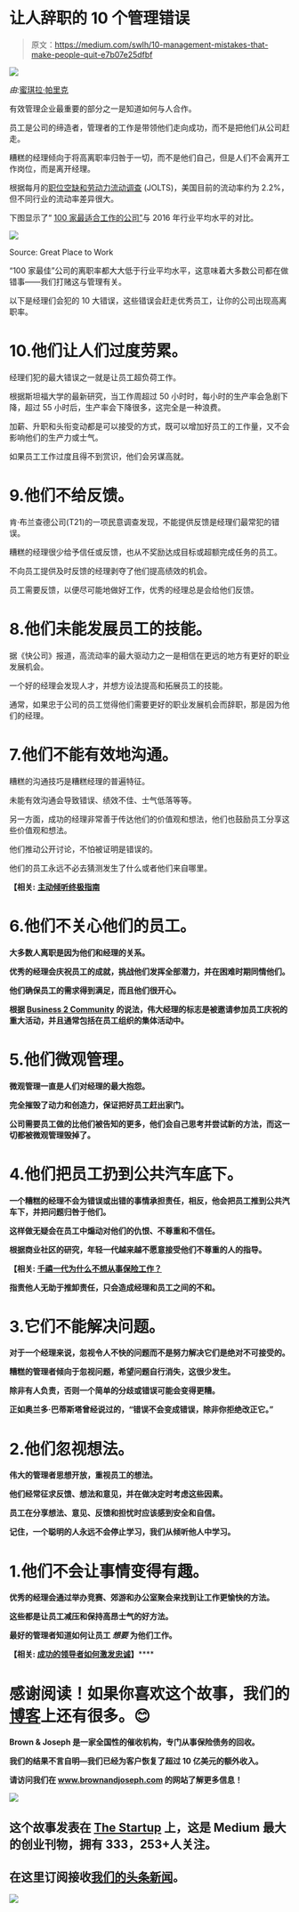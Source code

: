 # 让人辞职的 10 个管理错误

> 原文：<https://medium.com/swlh/10-management-mistakes-that-make-people-quit-e7b07e25dfbf>

![](img/1156ea91913cac8bdb118e596f862f67.png)

*由:*[蜜琪拉·帕里克 ](/@mikaelaparrick)

有效管理企业最重要的部分之一是知道如何与人合作。

员工是公司的缔造者，管理者的工作是带领他们走向成功，而不是把他们从公司赶走。

糟糕的经理倾向于将高离职率归咎于一切，而不是他们自己，但是人们不会离开工作岗位，而是离开经理。

根据每月的[职位空缺和劳动力流动调查](https://www.bls.gov/news.release/jolts.nr0.htm) (JOLTS)，美国目前的流动率约为 2.2%，但不同行业的流动率差异很大。

下图显示了“ [100 家最适合工作的公司”](https://www.greatplacetowork.com/best-workplaces/100-best/2018)与 2016 年行业平均水平的对比。

![](img/b69ef1c25df0bd1da587612650560bf8.png)

Source: Great Place to Work

“100 家最佳”公司的离职率都大大低于行业平均水平，这意味着大多数公司都在做错事——我们打赌这与管理有关。

以下是经理们会犯的 10 大错误，这些错误会赶走优秀员工，让你的公司出现高离职率。

# 10.他们让人们过度劳累。

经理们犯的最大错误之一就是让员工超负荷工作。

根据斯坦福大学的最新研究，当工作周超过 50 小时时，每小时的生产率会急剧下降，超过 55 小时后，生产率会下降很多，这完全是一种浪费。

加薪、升职和头衔变动都是可以接受的方式，既可以增加好员工的工作量，又不会影响他们的生产力或士气。

如果员工工作过度且得不到赏识，他们会另谋高就。

# 9.他们不给反馈。

肯·布兰查德公司(T21)的一项民意调查发现，不能提供反馈是经理们最常犯的错误。

糟糕的经理很少给予信任或反馈，也从不奖励达成目标或超额完成任务的员工。

不向员工提供及时反馈的经理剥夺了他们提高绩效的机会。

员工需要反馈，以便尽可能地做好工作，优秀的经理总是会给他们反馈。

# 8.他们未能发展员工的技能。

据《快公司》报道，高流动率的最大驱动力之一是相信在更远的地方有更好的职业发展机会。

一个好的经理会发现人才，并想方设法提高和拓展员工的技能。

通常，如果忠于公司的员工觉得他们需要更好的职业发展机会而辞职，那是因为他们的经理。

# 7.他们不能有效地沟通。

糟糕的沟通技巧是糟糕经理的普遍特征。

未能有效沟通会导致错误、绩效不佳、士气低落等等。

另一方面，成功的经理非常善于传达他们的价值观和想法，他们也鼓励员工分享这些价值观和想法。

他们推动公开讨论，不怕被证明是错误的。

他们的员工永远不必去猜测发生了什么或者他们来自哪里。

**【相关:** [**主动倾听终极指南**](https://brownandjoseph.com/the-ultimate-guide-to-active-listening/)

# **6.他们不关心他们的员工。**

**大多数人离职是因为他们和经理的关系。**

**优秀的经理会庆祝员工的成就，挑战他们发挥全部潜力，并在困难时期同情他们。**

**他们确保员工的需求得到满足，而且他们很开心。**

**根据 [Business 2 Community](http://www.business2community.com/) 的说法，伟大经理的标志是被邀请参加员工庆祝的重大活动，并且通常包括在员工组织的集体活动中。**

# **5.他们微观管理。**

**微观管理一直是人们对经理的最大抱怨。**

**完全摧毁了动力和创造力，保证把好员工赶出家门。**

**公司需要员工做的比他们被告知的更多，他们会自己思考并尝试新的方法，而这一切都被微观管理毁掉了。**

# **4.他们把员工扔到公共汽车底下。**

**一个糟糕的经理不会为错误或出错的事情承担责任，相反，他会把员工推到公共汽车下，并把问题归咎于他们。**

**这样做无疑会在员工中煽动对他们的仇恨、不尊重和不信任。**

**根据商业社区的研究，年轻一代越来越不愿意接受他们不尊重的人的指导。**

****【相关:** [**千禧一代为什么不想从事保险工作？**](https://brownandjoseph.com/why-dont-millennials-want-to-work-in-insurance/)**

****指责他人无助于推卸责任，只会造成经理和员工之间的不和。****

# ****3.它们不能解决问题。****

****对于一个经理来说，忽视令人不快的问题而不是努力解决它们是绝对不可接受的。****

****糟糕的管理者倾向于忽视问题，希望问题自行消失，这很少发生。****

****除非有人负责，否则一个简单的分歧或错误可能会变得更糟。****

****正如奥兰多·巴蒂斯塔曾经说过的，“错误不会变成错误，除非你拒绝改正它。”****

# ****2.他们忽视想法。****

****伟大的管理者思想开放，重视员工的想法。****

****他们经常征求反馈、想法和意见，并在做决定时考虑这些因素。****

****员工在分享想法、意见、反馈和担忧时应该感到安全和自信。****

****记住，一个聪明的人永远不会停止学习，我们从倾听他人中学习。****

# ****1.他们不会让事情变得有趣。****

****优秀的经理会通过举办竞赛、郊游和办公室聚会来找到让工作更愉快的方法。****

****这些都是让员工减压和保持高昂士气的好方法。****

****最好的管理者知道如何让员工 ***想要*** 为他们工作。****

******【相关:** [**成功的领导者如何激发忠诚**](https://brownandjoseph.com/how-successful-leaders-inspire-loyalty/)**】******

# ****感谢阅读！如果你喜欢这个故事，我们的[博客](https://brownandjoseph.com/blog/)上还有很多。😊****

****Brown & Joseph 是一家全国性的催收机构，专门从事保险债务的回收。****

****我们的结果不言自明—我们已经为客户恢复了超过 10 亿美元的额外收入。****

****请访问我们在 www.brownandjoseph.com 的网站了解更多信息！****

****[![](img/308a8d84fb9b2fab43d66c117fcc4bb4.png)](https://medium.com/swlh)****

## ****这个故事发表在 [The Startup](https://medium.com/swlh) 上，这是 Medium 最大的创业刊物，拥有 333，253+人关注。****

## ****在这里订阅接收[我们的头条新闻](http://growthsupply.com/the-startup-newsletter/)。****

****[![](img/b0164736ea17a63403e660de5dedf91a.png)](https://medium.com/swlh)****